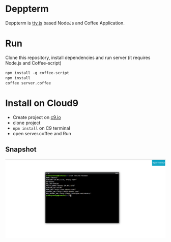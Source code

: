 # Deppterm

Deppterm is [tty.js](https://github.com/chjj/tty.js) based NodeJs and Coffee Application.


# Run

Clone this repository, install dependencies and run server (it requires Node.js
and Coffee-script)

    npm install -g coffee-script
    npm install
    coffee server.coffee


# Install on Cloud9


* Create project on [c9.io](https://c9.io)
* clone project
*  
    ```npm install``` on C9 terminal
* open server.coffee and Run

## Snapshot
![Deppterm](https://raw.githubusercontent.com/pradeepannepu/Deppterm/master/client/public/icons/demo.PNG)

